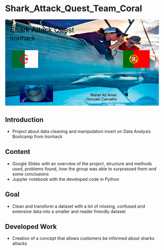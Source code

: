 # Shark_Attack_Quest_Team_Coral

![](https://github.com/goncalocostacarvalho/Shark_Attack_Quest/blob/main/Cover_Image.png)

## Introduction
- Project about data cleaning and manipulation insert on Data Analysis Bootcamp from Ironhack

## Content
- Google Slides with an overview of the project, structure and methods used, problems found, how the group was able to surprassed them and some conclusions
- Jupyter notebook with the developed code in Python

## Goal
- Clean and transform a dataset with a lot of missing, confused and extensive data into a smaller and reader friendly dataset

## Developed Work
- Creation of a concept that allows customers be informed about sharks attacks
